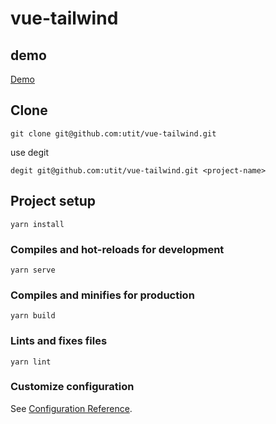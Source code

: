 # vue-tailwind

## demo
<a href="https://utit.github.io/vue-tailwind/" target="_blank" rel="noopener">Demo</a>

## Clone
```
git clone git@github.com:utit/vue-tailwind.git
```

use degit

```
degit git@github.com:utit/vue-tailwind.git <project-name>
```

## Project setup
```
yarn install
```

### Compiles and hot-reloads for development
```
yarn serve
```

### Compiles and minifies for production
```
yarn build
```

### Lints and fixes files
```
yarn lint
```

### Customize configuration
See [Configuration Reference](https://cli.vuejs.org/config/).

